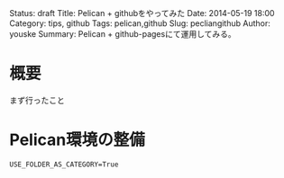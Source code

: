 Status: draft
Title: Pelican + githubをやってみた
Date: 2014-05-19 18:00
Category: tips, github
Tags: pelican,github
Slug: pecliangithub
Author: youske
Summary: Pelican + github-pagesにて運用してみる。

# 概要
まず行ったこと

# Pelican環境の整備


    USE_FOLDER_AS_CATEGORY=True
